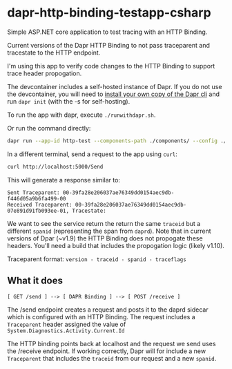 # dapr-http-binding-testapp-csharp

Simple ASP.NET core application to test tracing with an HTTP Binding. 

Current versions of the Dapr HTTP Binding to not pass traceparent and tracestate to the HTTP endpoint.

I'm using this app to verify code changes to the HTTP Binding to support trace header propogation.

The devcontainer includes a self-hosted instance of Dapr. If you do not use the devcontainer, you will need to [install your own copy of the Dapr cli](https://docs.dapr.io/getting-started/install-dapr-cli/) and run `dapr init` (with the -s for self-hosting). 

To run the app with dapr, execute `./runwithdapr.sh`.

Or run the command directly: 
```bash
dapr run --app-id http-test --components-path ./components/ --config ./config/config.yaml --app-port 5000 -H 3500 -- dotnet run --project .
``` 

In a different terminal, send a request to the app using `curl`:

```bash
curl http://localhost:5000/Send
```

This will generate a response similar to: 

```
Sent Traceparent: 00-39fa28e206037ae76349dd0154aec9db-f446d05a9b6fa499-00
Received Traceparent: 00-39fa28e206037ae76349dd0154aec9db-07e891d91fb093ee-01, Tracestate: 
```

We want to see the service return the return the same `traceid` but a different `spanid` (representing the span from `daprd`).  Note that in current versions of Dpar (~v1.9) the HTTP Binding does not propogate these headers. You'll need a build that includes the propogation logic (likely v1.10).

Traceparent format: `version - traceid - spanid - traceflags`

## What it does

```
[ GET /send ] --> [ DAPR Binding ] --> [ POST /receive ]
```

The /send endpoint creates a request and posts it to the daprd sidecar which is configured with an HTTP Binding. The request includes a `Traceparent` header assigned the value of `System.Diagnostics.Activity.Current.Id` 

The HTTP binding points back at localhost and the request we send uses the /receive endpoint. If working correctly, Dapr will for include a new `Traceparent` that includes the `traceid` from our request and a new `spanid`. 
